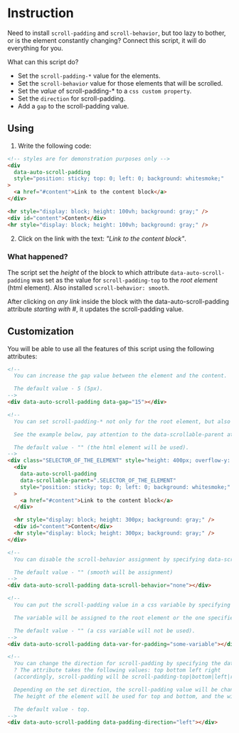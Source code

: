 # Instruction

Need to install `scroll-padding` and `scroll-behavior`, but too lazy to bother, or is the element constantly changing? Connect this script, it will do everything for you.

What can this script do?

- Set the `scroll-padding-*` value for the elements.
- Set the `scroll-behavior` value for those elements that will be scrolled.
- Set the _value_ of scroll-padding-\* to a `css custom property`.
- Set the `direction` for scroll-padding.
- Add a `gap` to the scroll-padding value.

## Using

1. Write the following code:

```html
<!-- styles are for demonstration purposes only -->
<div
  data-auto-scroll-padding
  style="position: sticky; top: 0; left: 0; background: whitesmoke;"
>
  <a href="#content">Link to the content block</a>
</div>

<hr style="display: block; height: 100vh; background: gray;" />
<div id="content">Content</div>
<hr style="display: block; height: 100vh; background: gray;" />
```

2. Click on the link with the text: _"Link to the content block"_.

### What happened?

The script set the _height_ of the block to which attribute `data-auto-scroll-padding` was set as the value for `scroll-padding-top` to the _root element_ (html element). Also installed `scroll-behavior: smooth`.

After clicking on _any link_ inside the block with the data-auto-scroll-padding attribute _starting with #_, it updates the scroll-padding value.

## Customization

You will be able to use all the features of this script using the following attributes:

```html
<!-- 
  You can increase the gap value between the element and the content.

  The default value - 5 (5px).
-->
<div data-auto-scroll-padding data-gap="15"></div>

<!-- 
  You can set scroll-padding-* not only for the root element, but also for any other.

  See the example below, pay attention to the data-scrollable-parent attribute.

  The default value - "" (the html element will be used).
-->
<div class="SELECTOR_OF_THE_ELEMENT" style="height: 400px; overflow-y: scroll;">
  <div
    data-auto-scroll-padding
    data-scrollable-parent=".SELECTOR_OF_THE_ELEMENT"
    style="position: sticky; top: 0; left: 0; background: whitesmoke;"
  >
    <a href="#content">Link to the content block</a>
  </div>

  <hr style="display: block; height: 300px; background: gray;" />
  <div id="content">Content</div>
  <hr style="display: block; height: 300px; background: gray;" />
</div>

<!-- 
  You can disable the scroll-behavior assignment by specifying data-scroll-behavior="arbitrary-value".

  The default value - "" (smooth will be assignment)
-->
<div data-auto-scroll-padding data-scroll-behavior="none"></div>

<!-- 
  You can put the scroll-padding value in a css variable by specifying the data-var-for-padding attribute.

  The variable will be assigned to the root element or the one specified via the data-scrollable-parent="" attribute.

  The default value - "" (a css variable will not be used).
-->
<div data-auto-scroll-padding data-var-for-padding="some-variable"></div>

<!-- 
  You can change the direction for scroll-padding by specifying the data-padding-direction attribute. 
  ? The attribute takes the following values: top bottom left right
  (accordingly, scroll-padding will be scroll-padding-top|bottom|left|right)

  Depending on the set direction, the scroll-padding value will be changed. 
  The height of the element will be used for top and bottom, and the width for others.

  The default value - top.
-->
<div data-auto-scroll-padding data-padding-direction="left"></div>
```
